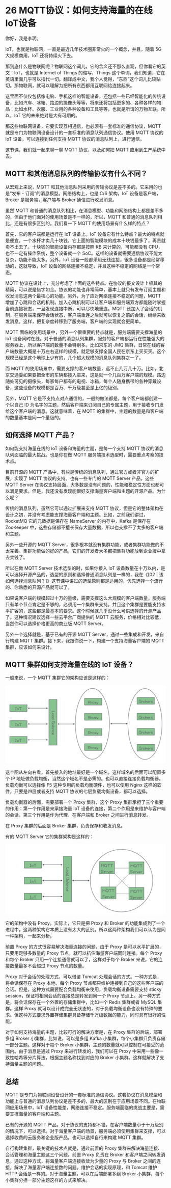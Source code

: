 # 26 MQTT协议：如何支持海量的在线IoT设备

你好，我是李玥。

IoT，也就是物联网，一直是最近几年技术圈非常火的一个概念，并且，随着 5G 大规模商用，IoT 还将持续火下去。

那到底什么是物联网呢？物联网这个词儿，它的含义还不那么直观，但你看它的英文：IoT，也就是 Internet of Things 的缩写，Things 这个单词，我们知道，它在英语里面几乎可以指代一切。翻译成中文，我个人觉得，“东西”这个词儿比较贴切。那物联网，就可以理解为把所有东西都用互联网给连接起来。

这里面不仅仅包括像电脑、手机这样的智能设备，还包括一些已经智能化的传统设备，比如汽车、冰箱、路边的摄像头等等，将来还将包括更多的、各种各样的物品：比如水杯、衣服、工业用的各种设备和工具等等，也就是所谓的万物互联。所以，IoT 它的未来绝对是大有可期的。

那这些物联网设备，它要实现互相通信，也必须有一套标准的通信协议，MQTT 就是专门为物联网设备设计的一套标准的消息队列通信协议。使用 MQTT 协议的 IoT 设备，可以连接到任何支持 MQTT 协议的消息队列上，进行通信。

这节课，我们就一起来聊一聊 MQTT 协议，以及如何把 MQTT 应用到生产系统中去。

## MQTT 和其他消息队列的传输协议有什么不同？

从宏观上来说，MQTT 和其他消息队列采用的传输协议是差不多的。它采用的也是“发布 - 订阅”的消息模型。网络结构上，也是 C/S 架构，IoT 设备是客户端，Broker 是服务端，客户端与 Broker 通信进行收发消息。

虽然 MQTT 和普通的消息队列相比，在消息模型、功能和网络结构上都是差不多的，但由于他们面对的使用场景是不一样的，所以，MQTT 和普通的消息队列相比，还是有很多区别的。我们看一下 MQTT 的使用场景有什么样的特点？

首先，它的客户端都是运行在 IoT 设备上。IoT 设备它有什么特点？最大的特点就是便宜，一个水杯才卖几十块钱，它上面的智能模块的成本十块钱最多了，再贵就卖不出去了。十块钱的智能设备内存都是按照 KB 来计算的，可能都没有 CPU，也不一定有操作系统，整个设备就一个 SoC。这样的设备就需要通信协议不能太复杂，功能不能太多。另外，IoT 设备一般都采用无线连接，很多设备都是经常移动的，这就导致，IoT 设备的网络连接不稳定，并且这种不稳定的网络是一个常态。

MQTT 协议在设计上，充分考虑了上面的这些特点。在协议的报文设计上极其的精简，可以说是惜字如金。协议的功能也非常简单，基本上就只有发布订阅主题和收发消息这两个最核心的功能。另外，为了应对网络连接不稳定的问题，MQTT 增加了心跳和会话的机制。加入心跳机制可以让客户端和服务端双方都能随时掌握当前连接状态，一旦发现连接中断，可以尽快地重连。MQTT 还加入了会话的机制，在服务端来保存会话状态，客户端重连之后就可以恢复之前的会话，继续来收发消息。这样，把复杂度转移到了服务端，客户端的实现就会更简单。

MQTT 面临的使用场景中，另外一个很重要的特点就是，服务端需要支撑海量的 IoT 设备同时在线。对于普通的消息队列集群，服务的客户端都运行在性能强大的服务器上，所以客户端的数量不会特别多。比如京东的 JMQ 集群，日常在线的客户端数量大概是十万左右这样的规模，就足够支撑全国人民在京东上买买买。这个规模已经是这个地球上少有的，几个超大规模的消息队列集群之一了。

而 MQTT 的使用场景中，需要支撑的客户端数量，远不止几万几十万。比如，北京交通委如果要把全市的车辆都接入进来，这是就一个几百万客户端的规模。路边随处可见的摄像头，每家每户都有的电视、冰箱，每个人随身携带的各种穿戴设备，这些设备的规模都是百万、千万级甚至是上亿的级别。

另外，MQTT 它是不支持点对点通信的，一般的做法都是，每个客户端都创建一个以自己 ID 为名字的主题，然后客户端来订阅自己的专属主题，用于接收专门发给这个客户端的消息。这就意味着，在 MQTT 的集群中，主题的数量是和客户端的数量基本是同一个量级的。

## 如何选择 MQTT 产品？

如何能支持海量在线的 IoT 设备和海量的主题，是每一个支持 MQTT 协议的消息队列面临的最大挑战。也是你在做 MQTT 服务端技术选型时，需要重点考察的技术点。

目前开源的 MQTT 产品中，有些是传统的消息队列，通过官方或者非官方的扩展，实现了 MQTT 协议的支持。也有一些专门的 MQTT Server 产品，这些 MQTT Server 在协议支持层面，大多数是没有问题的，性能和稳定性方面也都可以满足要求。但是，我还没有发现能很好支撑海量客户端和主题的开源产品。为什么呢？

传统的消息队列，虽然它可以通过扩展来支持 MQTT 协议，但是它的整体架构在设计之初，并没有考虑能支撑海量客户端和主题。比如，之前我们讲过，RocketMQ 它的元数据是保存在 NameServer 的内存中，Kafka 是保存在 ZooKeeper 中，这些存储都不擅长保存大量数据，所以也支撑不了太多的客户端和主题。

另外一些开源的 MQTT Server，很多根本就没有集群功能，或者集群功能做的不太完善。集群功能做的好的产品，它们的开发者大多都把集群功能放到企业版中拿去卖钱了。

所以在做 MQTT Server 技术选型的时，如果你接入 IoT 设备数量在十万以内，是可以选择开源产品的，选型的原则和选择普通消息队列是一样的，我在《\[02 | 该如何选择消息队列？\]》这节课中讲过的选型原则都是适用的，优先选择一个流行的、你熟悉的开源产品就可以了。

如果说客户端的规模超过十万的量级，需要支撑这么大规模的客户端数量，服务端只有单个节点肯定是不够的，必须用一个集群来支持，并且这个集群是要能支持水平扩容的，这些都是最基本的要求。这个时候就几乎没什么可供选择的开源产品了。这种情况建议选择一些云平台厂商提供的 MQTT 云服务，价格相对比较低，当然你可以选择价格更高的商业版 MQTT Server。

另外一个选择就是，基于已有的开源 MQTT Server，通过一些集成和开发，来自行构建 MQTT 集群。接下来，我跟你说一下，构建一个支持海量客户端的 MQTT 集群，应该如何来设计。

## MQTT 集群如何支持海量在线的 IoT 设备？

一般来说，一个 MQTT 集群它的架构应该是这样的：

![img](assets/deae9d8d95484a2d2499a47beeaebbf1.jpg)

这个图从左向右看，首先接入的地址最好是一个域名，这样域名的后面可以配置多个 IP 地址做负载均衡，当然这个域名不是必需的。也可以直接连接负载均衡器。负载均衡可以选择像 F5 这种专用的负载均衡硬件，也可以使用 Nginx 这样的软件，只要是四层或者支持 MQTT 协议的七层负载均衡设备，都可以选择。

负载均衡器的后面，需要部署一个 Proxy 集群，这个 Proxy 集群承担了三个重要的作用：第一个作用是来承接海量 IoT 设备的连接，第二个作用是来维护与客户端的会话，第三个作用是作为代理，在客户端和 Broker 之间进行消息转发。

在 Proxy 集群的后面是 Broker 集群，负责保存和收发消息。

有的 MQTT Server 它的集群架构是这样的：

![img](assets/6a8fdaed5ba598a734691aa725e03bef.jpg)

它的架构中没有 Proxy。实际上，它只是把 Proxy 和 Broker 的功能集成到了一个进程中，这两种架构它本质上没有太大的区别。所以这两种架构我们可以认为是同一种架构，一起来分析。

前置 Proxy 的方式很容易解决海量连接的问题，由于 Proxy 是可以水平扩展的，只要用足够多数量的 Proxy 节点，就可以抗住海量客户端同时连接。每个 Proxy 和每个 Broker 只用一个连接通信就可以了，这样对于每个 Broker 来说，它的连接数量最多不会超过 Proxy 节点的数量。

Proxy 对于会话的处理方式，可以借鉴 Tomcat 处理会话的方式。一种方式是，将会话保存在 Proxy 本地，每个 Proxy 节点都只维护连接到自己的这些客户端的会话。但是，这种方式需要配合负载均衡来使用，负载均衡设备需要支持 sticky session，保证将相同会话的连接总是转发到同一个 Proxy 节点上。另一种方式是，将会话保存在一个外置的存储集群中，比如一个 Redis 集群或者 MySQL 集群。这样 Proxy 就可以设计成完全无状态的，对于负载均衡设备也没有特殊的要求。但这种方式要求外置存储集群具备存储千万级数据的能力，同时具有很好的性能。

对于如何支持海量的主题，比较可行的解决方案是，在 Proxy 集群的后端，部署多组 Broker 小集群，比如说，可以是多组 Kafka 小集群，每个小集群只负责存储一部分主题。这样对于每个 Broker 小集群，主题的数量就可以控制在可接受的范围内。由于消息是通过 Proxy 来进行转发的，我们可以在 Proxy 中采用一些像一致性哈希等分片算法，根据主题名称找到对应的 Broker 小集群。这样就解决了支持海量主题的问题。

## 总结

MQTT 是专门为物联网设备设计的一套标准的通信协议。这套协议在消息模型和功能上与普通的消息队列协议是差不多的，最大的区别在于应用场景不同。在物联网应用场景中，IoT 设备性能差，网络连接不稳定。服务端面临的挑战主要是，需要支撑海量的客户端和主题。

已有的开源的 MQTT 产品，对于协议的支持都不错，在客户端数量小于十万级别的情况下，可以选择。对于海量客户端的场景，服务端必须使用集群来支撑，可以选择收费的云服务和企业版产品。也可以选择自行来构建 MQTT 集群。

自行构建集群，最关键的技术点就是，通过前置的 Proxy 集群来解决海量连接、会话管理和海量主题这三个问题。前置 Proxy 负责在 Broker 和客户端之间转发消息，通过这种方式，将海量客户端连接收敛为少量的 Proxy 与 Broker 之间的连接，解决了海量客户端连接数的问题。维护会话的实现原理，和 Tomcat 维护 HTTP 会话是一样的。对于海量主题，可以在后端部署多组 Broker 小集群，每个小集群分担一部分主题这样的方式来解决。
